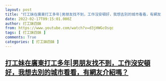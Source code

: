 ```yaml
---
layout: post
title: "打工妹在廣東打工多年|男朋友找不到，工作沒安頓好，我想去別的城市看看，有網友介紹嗎？"
date: 2022-02-17T09:15:01.000Z
author: 打工妹四妹
from: https://www.youtube.com/watch?v=d3jHWGcOsqc
tags: [ 打工妹四妹 ]
comments: True
categories: [ 打工妹四妹 ]
---
```

<!--1645089301000-->
[打工妹在廣東打工多年|男朋友找不到，工作沒安頓好，我想去別的城市看看，有網友介紹嗎？](https://www.youtube.com/watch?v=d3jHWGcOsqc)
------

<div>

</div>
